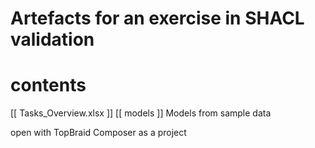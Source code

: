 # Artefacts for an exercise in SHACL validation

# contents

[[ Tasks_Overview.xlsx ]]
[[ models ]] Models from sample data 

open with TopBraid Composer as a project
